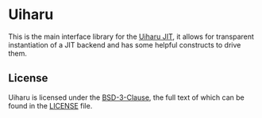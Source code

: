 # Uiharu

This is the main interface library for the [Uiharu JIT], it allows for transparent instantiation of a JIT backend and has some helpful constructs to drive them.

## License

Uiharu is licensed under the [BSD-3-Clause], the full text of which can be found in the [LICENSE] file.


[Uiharu JIT]: https://github.com/lethalbit/uiharu
[BSD-3-Clause]: https://spdx.org/licenses/BSD-3-Clause.html
[LICENSE]: ../LICENSE

